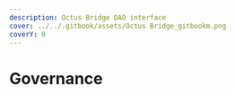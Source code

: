 ```yaml
---
description: Octus Bridge DAO interface
cover: ../../.gitbook/assets/Octus Bridge_gitbookm.png
coverY: 0
---
```


# Governance

